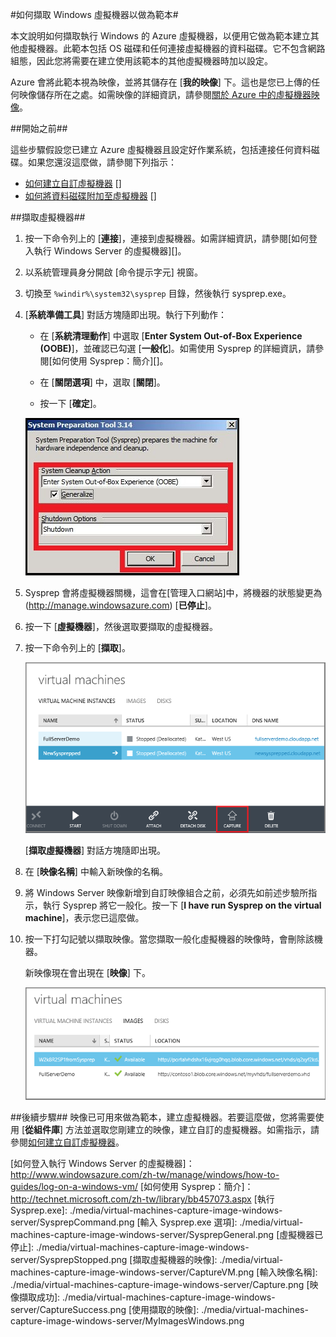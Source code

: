 ﻿<properties urlDisplayName="Capture an image" pageTitle="對執行 Windows Server 的虛擬機器擷取映像" metaKeywords="Azure capture image vm, capturing vm" description="了解如何對執行 Windows Server 2008 R2 的 Azure 虛擬機器 (VM) 擷取映像。 " metaCanonical="" services="virtual-machines" documentationCenter="" title="How to Capture an Image of a Virtual Machine Running Windows Server" authors="kathydav" solutions="" manager="timlt" editor="tysonn" />

<tags ms.service="virtual-machines" ms.workload="infrastructure-services" ms.tgt_pltfrm="vm-windows" ms.devlang="na" ms.topic="article" ms.date="11/24/2014" ms.author="kathydav" />

#如何擷取 Windows 虛擬機器以做為範本#

本文說明如何擷取執行 Windows 的 Azure 虛擬機器，以便用它做為範本建立其他虛擬機器。此範本包括 OS 磁碟和任何連接虛擬機器的資料磁碟。它不包含網路組態，因此您將需要在建立使用該範本的其他虛擬機器時加以設定。

Azure 會將此範本視為映像，並將其儲存在 [**我的映像**] 下。這也是您已上傳的任何映像儲存所在之處。如需映像的詳細資訊，請參閱[關於 Azure 中的虛擬機器映像][]。

##開始之前##

這些步驟假設您已建立 Azure 虛擬機器且設定好作業系統，包括連接任何資料磁碟。如果您還沒這麼做，請參閱下列指示：

- [如何建立自訂虛擬機器] []
- [如何將資料磁碟附加至虛擬機器] []

##擷取虛擬機器##

1. 按一下命令列上的 [**連接**]，連接到虛擬機器。如需詳細資訊，請參閱[如何登入執行 Windows Server 的虛擬機器][]。

2.	以系統管理員身分開啟 [命令提示字元] 視窗。


3.	切換至 `%windir%\system32\sysprep` 目錄，然後執行 sysprep.exe。


4. 	[**系統準備工具**] 對話方塊隨即出現。執行下列動作：


	- 在 [**系統清理動作**] 中選取 [**Enter System Out-of-Box Experience (OOBE)**]，並確認已勾選 [**一般化**]。如需使用 Sysprep 的詳細資訊，請參閱[如何使用 Sysprep：簡介][]。

	- 在 [**關閉選項**] 中，選取 [**關閉**]。

	- 按一下 [**確定**]。

	![Run Sysprep](./media/virtual-machines-capture-image-windows-server/SysprepGeneral.png)

7.	Sysprep 會將虛擬機器關機，這會在[管理入口網站]中，將機器的狀態變更為(http://manage.windowsazure.com) [**已停止**]。


8.	按一下 [**虛擬機器**]，然後選取要擷取的虛擬機器。

9.	按一下命令列上的 [**擷取**]。

	![Capture virtual machine](./media/virtual-machines-capture-image-windows-server/CaptureVM.png)

	[**擷取虛擬機器**] 對話方塊隨即出現。

10.	在 [**映像名稱**] 中輸入新映像的名稱。

11.	將 Windows Server 映像新增到自訂映像組合之前，必須先如前述步驗所指示，執行 Sysprep 將它一般化。按一下 [**I have run Sysprep on the virtual machine**]，表示您已這麼做。

12.	按一下打勾記號以擷取映像。當您擷取一般化虛擬機器的映像時，會刪除該機器。

	新映像現在會出現在 [**映像**] 下。

	![Image capture successful](./media/virtual-machines-capture-image-windows-server/VMCapturedImageAvailable.png)

##後續步驟##
映像已可用來做為範本，建立虛擬機器。若要這麼做，您將需要使用 [**從組件庫**] 方法並選取您剛建立的映像，建立自訂的虛擬機器。如需指示，請參閱[如何建立自訂虛擬機器][]。

	
[關於 Azure 中的虛擬機器映像]: http://msdn.microsoft.com/zh-tw/library/azure/dn790290.aspx
[如何建立自訂虛擬機器]: ../virtual-machines-create-custom/
[如何將資料磁碟附加至虛擬機器]: ../storage-windows-attach-disk/
[如何登入執行 Windows Server 的虛擬機器]：http://www.windowsazure.com/zh-tw/manage/windows/how-to-guides/log-on-a-windows-vm/
[如何使用 Sysprep：簡介]：http://technet.microsoft.com/zh-tw/library/bb457073.aspx
[執行 Sysprep.exe]: ./media/virtual-machines-capture-image-windows-server/SysprepCommand.png
[輸入 Sysprep.exe 選項]: ./media/virtual-machines-capture-image-windows-server/SysprepGeneral.png
[虛擬機器已停止]: ./media/virtual-machines-capture-image-windows-server/SysprepStopped.png
[擷取虛擬機器的映像]: ./media/virtual-machines-capture-image-windows-server/CaptureVM.png
[輸入映像名稱]: ./media/virtual-machines-capture-image-windows-server/Capture.png
[映像擷取成功]: ./media/virtual-machines-capture-image-windows-server/CaptureSuccess.png
[使用擷取的映像]: ./media/virtual-machines-capture-image-windows-server/MyImagesWindows.png

<!--HONumber=35.1-->
